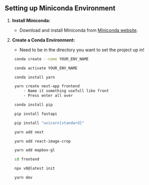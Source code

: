 

## Setting up Miniconda Environment

1. **Install Miniconda:**
   - Download and install Miniconda from [Miniconda website](https://docs.conda.io/en/latest/miniconda.html).

2. **Create a Conda Environment:**
   - Need to be in the directory you want to set the project up in!

   ```bash
    conda create --name YOUR_ENV_NAME

    conda activate YOUR_ENV_NAME

    conda install yarn

    yarn create next-app frontend
        - Name it something usefull like front    
        - Press enter all over

    conda install pip

    pip install fastapi

    pip install "uvicorn[standard]"

    yarn add next

    yarn add react-image-crop

    yarn add mapbox-gl

    cd frontend

    npx v0@latest init  

    yarn dev
